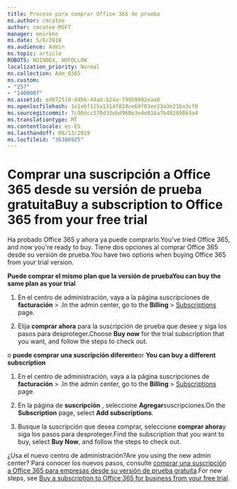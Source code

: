 ```yaml
---
title: Proceso para comprar Office 365 de prueba
ms.author: cmcatee
author: cmcatee-MSFT
manager: mnirkhe
ms.date: 5/8/2018
ms.audience: Admin
ms.topic: article
ROBOTS: NOINDEX, NOFOLLOW
localization_priority: Normal
ms.collection: Adm_O365
ms.custom:
- "257"
- "1400007"
ms.assetid: ed072510-d4b6-44ad-b24a-f99b9892eaa8
ms.openlocfilehash: 1e1e6f115a1314f824ce69f03ee23a3e21ba3cf0
ms.sourcegitcommit: 7c90dcc570d32ebd968e3e4e816a7b482890b3a4
ms.translationtype: MT
ms.contentlocale: es-ES
ms.lasthandoff: 08/13/2019
ms.locfileid: "36386925"
---
```

# <a name="buy-a-subscription-to-office-365-from-your-free-trial"></a><span data-ttu-id="0112b-102">Comprar una suscripción a Office 365 desde su versión de prueba gratuita</span><span class="sxs-lookup"><span data-stu-id="0112b-102">Buy a subscription to Office 365 from your free trial</span></span>

<span data-ttu-id="0112b-103">Ha probado Office 365 y ahora ya puede comprarlo.</span><span class="sxs-lookup"><span data-stu-id="0112b-103">You've tried Office 365, and now you're ready to buy.</span></span> <span data-ttu-id="0112b-104">Tiene dos opciones al comprar Office 365 desde su versión de prueba.</span><span class="sxs-lookup"><span data-stu-id="0112b-104">You have two options when buying Office 365 from your trial version.</span></span>
  
 <span data-ttu-id="0112b-105">**Puede comprar el mismo plan que la versión de prueba**</span><span class="sxs-lookup"><span data-stu-id="0112b-105">**You can buy the same plan as your trial**</span></span>
  
1. <span data-ttu-id="0112b-106">En el centro de administración, vaya a la página suscripciones de **facturación** \> [](https://go.microsoft.com/fwlink/p/?linkid=842054) .</span><span class="sxs-lookup"><span data-stu-id="0112b-106">In the admin center, go to the **Billing** \> [Subscriptions](https://go.microsoft.com/fwlink/p/?linkid=842054) page.</span></span>

2. <span data-ttu-id="0112b-107">Elija **comprar ahora** para la suscripción de prueba que desee y siga los pasos para desproteger.</span><span class="sxs-lookup"><span data-stu-id="0112b-107">Choose **Buy now** for the trial subscription that you want, and follow the steps to check out.</span></span>

<span data-ttu-id="0112b-108">o **puede comprar una suscripción diferente**</span><span class="sxs-lookup"><span data-stu-id="0112b-108">or **You can buy a different subscription**</span></span>
  
1. <span data-ttu-id="0112b-109">En el centro de administración, vaya a la página suscripciones de **facturación** \> [](https://go.microsoft.com/fwlink/p/?linkid=842054) .</span><span class="sxs-lookup"><span data-stu-id="0112b-109">In the admin center, go to the **Billing** \> [Subscriptions](https://go.microsoft.com/fwlink/p/?linkid=842054) page.</span></span>

2. <span data-ttu-id="0112b-110">En la página de **suscripción** , seleccione **Agregar**suscripciones.</span><span class="sxs-lookup"><span data-stu-id="0112b-110">On the **Subscription** page, select **Add subscriptions**.</span></span>

3. <span data-ttu-id="0112b-111">Busque la suscripción que desea comprar, seleccione **comprar ahora**y siga los pasos para desproteger.</span><span class="sxs-lookup"><span data-stu-id="0112b-111">Find the subscription that you want to buy, select **Buy Now**, and follow the steps to check out.</span></span>

<span data-ttu-id="0112b-112">¿Usa el nuevo centro de administración?</span><span class="sxs-lookup"><span data-stu-id="0112b-112">Are you using the new admin center?</span></span> <span data-ttu-id="0112b-113">Para conocer los nuevos pasos, consulte [comprar una suscripción a Office 365 para empresas desde su versión de prueba gratuita](https://docs.microsoft.com/en-us/office365/admin/subscriptions-and-billing/buy-a-subscription-from-your-free-trial).</span><span class="sxs-lookup"><span data-stu-id="0112b-113">For new steps, see [Buy a subscription to Office 365 for business from your free trial](https://docs.microsoft.com/en-us/office365/admin/subscriptions-and-billing/buy-a-subscription-from-your-free-trial).</span></span>